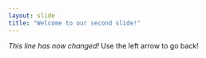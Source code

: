```yaml
---
layout: slide
title: "Welcome to our second slide!"
---
```

*This line has now changed!*
Use the left arrow to go back!

